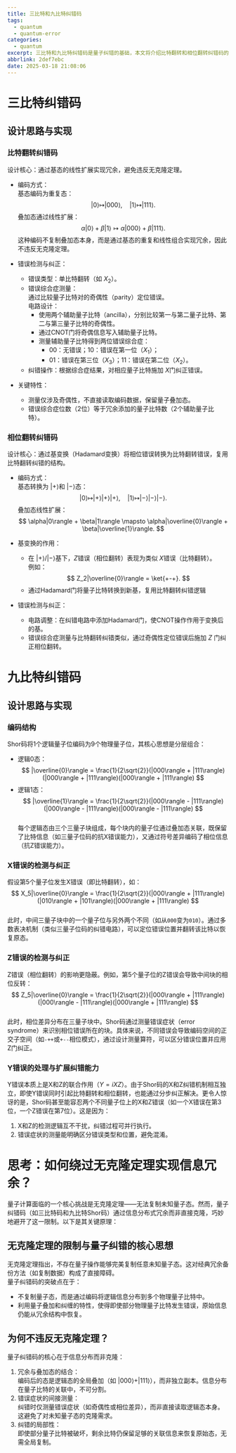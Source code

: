 ```yaml
---
title: 三比特和九比特纠错码
tags:
  - quantum
  - quantum-error
categories:
  - quantum
excerpt: 三比特和九比特纠错码是量子纠错的基础，本文将介绍比特翻转和相位翻转纠错码的设计思路、实现细节及其在量子信息处理中的应用。
abbrlink: 2def7ebc
date: 2025-03-18 21:08:06
---
```


# 三比特纠错码
## 设计思路与实现
### 比特翻转纠错码
设计核心：通过基态的线性扩展实现冗余，避免违反无克隆定理。  
- 编码方式：  
  基态编码为重复态：  
  $$
  |0\rangle \mapsto |000\rangle, \quad |1\rangle \mapsto |111\rangle.
  $$ 
  叠加态通过线性扩展：  
  $$
  \alpha|0\rangle + \beta|1\rangle \mapsto \alpha|000\rangle + \beta|111\rangle.
  $$ 
  这种编码不复制叠加态本身，而是通过基态的重复和线性组合实现冗余，因此不违反无克隆定理。

- 错误检测与纠正：  
  - 错误类型：单比特翻转（如 $X_2$）。  
  - 错误综合症测量：  
    通过比较量子比特对的奇偶性（parity）定位错误。  
    电路设计：  
    - 使用两个辅助量子比特（ancilla），分别比较第一与第二量子比特、第二与第三量子比特的奇偶性。  
    - 通过CNOT门将奇偶信息写入辅助量子比特。  
    - 测量辅助量子比特得到两位错误综合症：  
      - 00：无错误；10：错误在第一位（$X_1$）；  
      - 01：错误在第三位（$X_3$）；11：错误在第二位（$X_2$）。  
  - 纠错操作：根据综合症结果，对相应量子比特施加 $X$门纠正错误。

- 关键特性：  
  - 测量仅涉及奇偶性，不直接读取编码数据，保留量子叠加态。  
  - 错误综合症位数（2位）等于冗余添加的量子比特数（2个辅助量子比特）。  

### 相位翻转纠错码
设计核心：通过基变换（Hadamard变换）将相位错误转换为比特翻转错误，复用比特翻转纠错的结构。  
- 编码方式：  
  基态转换为 $|+\rangle$和 $|-\rangle$态：  
  $$
  |0\rangle \mapsto |+\rangle|+\rangle|+\rangle, \quad |1\rangle \mapsto |-\rangle|-\rangle|-\rangle.
  $$ 
  叠加态线性扩展：  
  $$
  \alpha|0\rangle + \beta|1\rangle \mapsto \alpha|\overline{0}\rangle + \beta|\overline{1}\rangle.
  $$ 

- 基变换的作用：  
  - 在 $|+\rangle/|-\rangle$基下，$Z$错误（相位翻转）表现为类似 $X$错误（比特翻转）。  
    例如：  
    $$
    Z_2|\overline{0}\rangle = \ket{+-+}.
    $$ 
  - 通过Hadamard门将量子比特转换到新基，复用比特翻转纠错逻辑

- 错误检测与纠正：  
  - 电路调整：在纠错电路中添加Hadamard门，使CNOT操作作用于变换后的基。  
  - 错误综合症测量与比特翻转纠错类似，通过奇偶性定位错误后施加 $Z$ 门纠正相位翻转。  


# 九比特纠错码
## 设计思路与实现
### 编码结构  
Shor码将1个逻辑量子位编码为9个物理量子位，其核心思想是分层组合：  
- 逻辑0态：  
  $$
  |\overline{0}\rangle = \frac{1}{2\sqrt{2}}(|000\rangle + |111\rangle)(|000\rangle + |111\rangle)(|000\rangle + |111\rangle)
  $$  
- 逻辑1态：  
  $$
  |\overline{1}\rangle = \frac{1}{2\sqrt{2}}(|000\rangle - |111\rangle)(|000\rangle - |111\rangle)(|000\rangle - |111\rangle)
  $$  
每个逻辑态由三个三量子块组成，每个块内的量子位通过叠加态关联，既保留了比特信息（如三量子位码的抗X错误能力），又通过符号差异编码了相位信息（抗Z错误能力）。


### X错误的检测与纠正  
假设第5个量子位发生X错误（即比特翻转），如：  
$$
X_5|\overline{0}\rangle = \frac{1}{2\sqrt{2}}(|000\rangle + |111\rangle)(|010\rangle + |101\rangle)(|000\rangle + |111\rangle)
$$  
此时，中间三量子块中的一个量子位与另外两个不同（如从`000`变为`010`）。通过多数表决机制（类似三量子位码的纠错电路），可以定位错误位置并翻转该比特以恢复原态。


### Z错误的检测与纠正  
Z错误（相位翻转）的影响更隐蔽。例如，第5个量子位的Z错误会导致中间块的相位反转：  
$$
Z_5|\overline{0}\rangle = \frac{1}{2\sqrt{2}}(|000\rangle + |111\rangle)(|000\rangle - |111\rangle)(|000\rangle + |111\rangle)
$$  
此时，相位差异分布在三量子块中。Shor码通过测量错误症状（error syndrome）来识别相位错误所在的块。具体来说，不同错误会导致编码空间的正交子空间（如`-++`或`+--`相位模式），通过设计测量算符，可以区分错误位置并应用Z门纠正。


### Y错误的处理与扩展纠错能力  
Y错误本质上是X和Z的联合作用（$Y = iXZ$）。由于Shor码的X和Z纠错机制相互独立，即使Y错误同时引起比特翻转和相位翻转，也能通过分步纠正解决。更令人惊讶的是，Shor码甚至能容忍两个不同量子位上的X和Z错误（如一个X错误在第3位，一个Z错误在第7位）。这是因为：  
1. X和Z的检测逻辑互不干扰，纠错过程可并行执行。  
2. 错误症状的测量能明确区分错误类型和位置，避免混淆。

# 思考：如何绕过无克隆定理实现信息冗余？

量子计算面临的一个核心挑战是无克隆定理——无法复制未知量子态。然而，量子纠错码（如三比特码和九比特Shor码）通过信息分布式冗余而非直接克隆，巧妙地避开了这一限制。以下是其关键原理：


## 无克隆定理的限制与量子纠错的核心思想
无克隆定理指出，不存在量子操作能够完美复制任意未知量子态。这对经典冗余备份方法（如复制数据）构成了直接障碍。  
量子纠错码的突破点在于：  
- 不复制量子态，而是通过编码将逻辑信息分布到多个物理量子比特中。  
- 利用量子叠加和纠缠的特性，使得即使部分物理量子比特发生错误，原始信息仍能从冗余结构中恢复。


## 为何不违反无克隆定理？
量子纠错码的核心在于信息分布而非克隆：  
1. 冗余与叠加态的结合：  
   编码后的态是逻辑态的全局叠加（如 $|000\rangle + |111\rangle$），而非独立副本。信息分布在量子比特的关联中，不可分割。  
2. 错误症状的间接测量：  
   纠错时仅测量错误症状（如奇偶性或相位差异），而非直接读取逻辑态本身。这避免了对未知量子态的克隆需求。  
3. 纠错的局部性：  
   即使部分量子比特被破坏，剩余比特仍保留足够的关联信息来恢复原始态，无需全局复制。